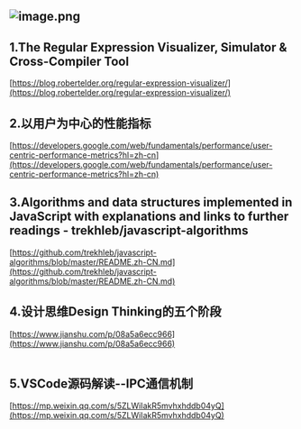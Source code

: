 ## ![image.png](https://cdn.nlark.com/yuque/0/2020/png/132503/1605581039119-326bf0ff-37b2-4939-84fb-fb00a7b9a3c8.png#height=817&id=le3YU&margin=%5Bobject%20Object%5D&name=image.png&originHeight=817&originWidth=1080&originalType=binary&size=1527275&status=done&style=none&width=1080)
## 1.The Regular Expression Visualizer, Simulator & Cross-Compiler Tool
[https://blog.robertelder.org/regular-expression-visualizer/](https://blog.robertelder.org/regular-expression-visualizer/)<br />

## 2.以用户为中心的性能指标 
[https://developers.google.com/web/fundamentals/performance/user-centric-performance-metrics?hl=zh-cn](https://developers.google.com/web/fundamentals/performance/user-centric-performance-metrics?hl=zh-cn)<br />

## 3.Algorithms and data structures implemented in JavaScript with explanations and links to further readings - trekhleb/javascript-algorithms
[https://github.com/trekhleb/javascript-algorithms/blob/master/README.zh-CN.md](https://github.com/trekhleb/javascript-algorithms/blob/master/README.zh-CN.md)<br />

## 4.设计思维Design Thinking的五个阶段
[https://www.jianshu.com/p/08a5a6ecc966](https://www.jianshu.com/p/08a5a6ecc966)<br />
<br />

## 5.VSCode源码解读--IPC通信机制
[https://mp.weixin.qq.com/s/5ZLWiIakR5mvhxhddb04yQ](https://mp.weixin.qq.com/s/5ZLWiIakR5mvhxhddb04yQ)
